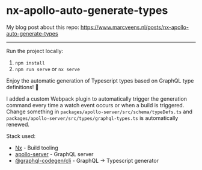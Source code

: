 # nx-apollo-auto-generate-types

My blog post about this repo: https://www.marcveens.nl/posts/nx-apollo-auto-generate-types

--- 

Run the project locally:
1. `npm install`
2. `npm run serve` or `nx serve`

Enjoy the automatic generation of Typescript types based on GraphQL type definitions! 🥳

I added a custom Webpack plugin to automatically trigger the generation command every time a watch event occurs or when a build is triggered. Change something in `packages/apollo-server/src/schema/typeDefs.ts` and `packages/apollo-server/src/types/graphql-types.ts` is automatically renewed. 

Stack used:
- [Nx](https://nx.dev/) - Build tooling
- [apollo-server](https://www.npmjs.com/package/apollo-server) - GraphQL server
- [@graphql-codegen/cli](https://www.graphql-code-generator.com/) - GraphQL -> Typescript generator




